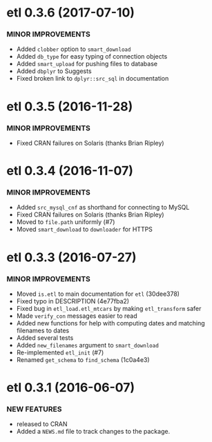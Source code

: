 # etl 0.3.6 (2017-07-10)

### MINOR IMPROVEMENTS

* Added `clobber` option to `smart_download`
* Added `db_type` for easy typing of connection objects
* Added `smart_upload` for pushing files to database
* Added `dbplyr` to Suggests
* Fixed broken link to `dplyr::src_sql` in documentation

# etl 0.3.5 (2016-11-28)

### MINOR IMPROVEMENTS

* Fixed CRAN failures on Solaris (thanks Brian Ripley)

# etl 0.3.4 (2016-11-07)

### MINOR IMPROVEMENTS

* Added `src_mysql_cnf` as shorthand for connecting to MySQL
* Fixed CRAN failures on Solaris (thanks Brian Ripley)
* Moved to `file.path` uniformly (#7)
* Moved `smart_download` to `downloader` for HTTPS

# etl 0.3.3 (2016-07-27)

### MINOR IMPROVEMENTS

* Moved `is.etl` to main documentation for `etl` (30dee378)
* Fixed typo in DESCRIPTION (4e77fba2)
* Fixed bug in `etl_load.etl_mtcars` by making `etl_transform` safer
* Made `verify_con` messages easier to read
* Added new functions for help with computing dates and matching filenames to dates
* Added several tests
* Added `new_filenames` argument to `smart_download`
* Re-implemented `etl_init` (#7)
* Renamed `get_schema` to `find_schema` (1c0a4e3)

# etl 0.3.1 (2016-06-07)

### NEW FEATURES

* released to CRAN
* Added a `NEWS.md` file to track changes to the package.



